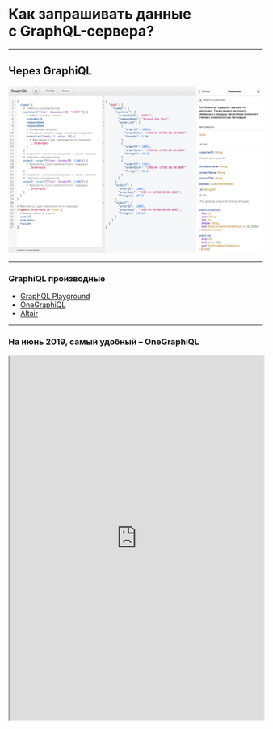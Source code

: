 # Как запрашивать данные <br/>с GraphQL-сервера?

-----

## Через GraphiQL

![GraphQL Query](./graphiql.png) <!-- .element: class="plain" -->

-----

### GraphiQL производные

- [GraphQL Playground](https://www.graphqlbin.com/v2/6RQ6TM)
- [OneGraphiQL](https://www.onegraph.com/graphiql)
- [Altair](https://altair.sirmuel.design/)

-----

### На июнь 2019, самый удобный – OneGraphiQL

<iframe src="https://www.onegraph.com/graphiql" width="100%" height="720px" />

-----

## Через Postman <span class="red">(боже упаси)</span>

В 7.2 добавили поддержку GraphQL (космолет не меньше 🤣) <!-- .element: class="fragment" -->

<img width="700" alt="" src="https://user-images.githubusercontent.com/1946920/60190996-696e7700-9855-11e9-90de-92d01412c63d.png">

-----

### Наряду с Postman'ом еще есть [Insomnia](https://insomnia.rest/graphql/)

### Она попроще и поудобнее

-----

## Через CURL в терминале

```bash
curl \
  -X POST \
  -H "Content-Type: application/json" \
  --data '{ "query": "{ userMany { name gender age } }" }' \
  https://graphql-compose.herokuapp.com/user/

```

Response:

```js
{"data":{"userMany":[
  {"name":"User 1","gender":"male","age":20},
  {"name":"User 2","gender":"ladyboy","age":28},
  ...
  {"name":"User 10","gender":"female","age":21}
]}}

```

-----

## Через обычный `fetch` в браузере

```js
fetch('https://graphql-compose.herokuapp.com/user/', {
  method: 'POST',
  headers: { 'Content-Type': 'application/json' },
  body: JSON.stringify({ query: '{ userMany { name gender age } }' }),
})
  .then(res => res.json())
  .then(res => console.log(res));

```

-----

## Через чутка поумневший (обёрнутый) `fetch`

- 🛵 Отправили запрос получили ответ <!-- .element: class="fragment" -->
- 🚜 Возможно, по строке запроса закешировали <!-- .element: class="fragment" -->
- 🚕 Возможно, во время запроса сообщали о текущем состоянии, вызывая коллбэки и хуки <!-- .element: class="fragment" -->

-----

## Через чутка поумневший `fetch`

- `graphql-hooks` – simple for React
- `urql` – simple for React
- `graphql.js` – simple for vanilla JS, support fragments
- `Lokka` – simple for vanilla JS
- `graphql-request` – 150 LoC wrapper for fetch
- `apollo-link` – isomorphic fetch with middlewares

<https://github.com/nodkz/conf-talks/tree/master/articles/graphql/clients>

-----

## Пример через `apollo-link`

### на сервере или в браузере – не важно <!-- .element: class="gray" -->

```js
import { execute } from 'apollo-link';
import { HttpLink } from 'apollo-link-http';
import gql from 'graphql-tag';

const link = new HttpLink({ 
  uri: 'https://graphql-compose.herokuapp.com/user/'
});

const query = gql`{ userMany { name gender age } }`;

execute(link, { query }).subscribe(res => {
  document.getElementById("app").innerHTML = JSON.stringify(res);
});

```

<https://codesandbox.io/embed/intelligent-euclid-ipcxf>

-----

### А лучше всего на клиенте работать с GraphQL через навёрнутый GraphQL-клиент

- `ApolloClient` – balance between features and complexity
- `Relay` – amazing performance (complexity)

-----

## Apollo Client 3 – просто сказка! <!-- .element: class="green" -->

- no redundant cache normalization <!-- .element: class="fragment" -->
- garbadge collector <!-- .element: class="fragment" -->
- type/field policy <!-- .element: class="fragment" -->

-----

### Сравнение архитектур ApolloClient и Relay на HolyJS Piter 2019 <br/> [https://youtu.be/VdoPraj0QqU](https://youtu.be/VdoPraj0QqU)

<a href="https://youtu.be/VdoPraj0QqU" target="_blank"><img src="https://img.youtube.com/vi/VdoPraj0QqU/0.jpg" alt="ApolloClient или Relay с фрагментами, «волосатый» GraphQL" style="max-width: 600px" class="plain" /></a>
